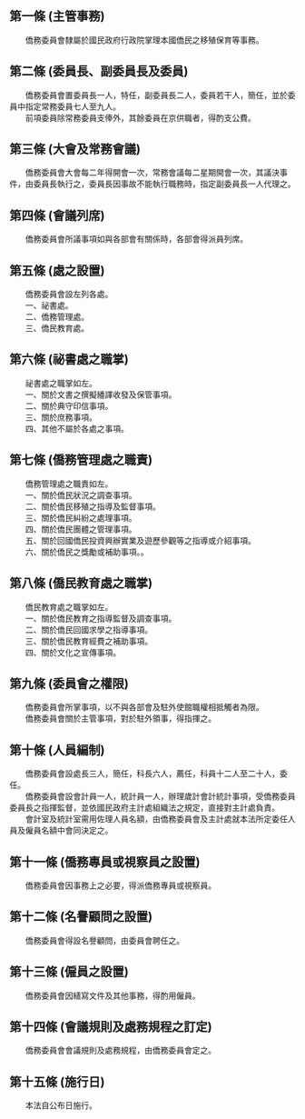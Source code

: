 第一條 (主管事務)
-----------------
　　僑務委員會隸屬於國民政府行政院掌理本國僑民之移殖保育等事務。  


第二條 (委員長、副委員長及委員)
-------------------------------
　　僑務委員會置委員長一人，特任，副委員長二人，委員若干人，簡任，並於委員中指定常務委員七人至九人。  
　　前項委員除常務委員支俸外，其餘委員在京供職者，得酌支公費。  


第三條 (大會及常務會議)
-----------------------
　　僑務委員會大會每二年得開會一次，常務會議每二星期開會一次，其議決事件，由委員長執行之，委員長因事故不能執行職務時，指定副委員長一人代理之。  


第四條 (會議列席)
-----------------
　　僑務委員會所議事項如與各部會有關係時，各部會得派員列席。  


第五條 (處之設置)
-----------------
　　僑務委員會設左列各處。  
　　一、祕書處。  
　　二、僑務管理處。  
　　三、僑民教育處。  


第六條 (祕書處之職掌)
---------------------
　　祕書處之職掌如左。  
　　一、關於文書之撰擬繙譯收發及保管事項。  
　　二、關於典守印信事項。  
　　三、關於庶務事項。  
　　四、其他不屬於各處之事項。  


第七條 (僑務管理處之職責)
-------------------------
　　僑務管理處之職責如左。  
　　一、關於僑民狀況之調查事項。  
　　二、關於僑民移殖之指導及監督事項。  
　　三、關於僑民糾紛之處理事項。  
　　四、關於僑民團體之管理事項。  
　　五、關於回國僑民投資興辦實業及遊歷參觀等之指導或介紹事項。  
　　六、關於僑民之獎勵或補助事項。。  


第八條 (僑民教育處之職掌)
-------------------------
　　僑民教育處之職掌如左。  
　　一、關於僑民教育之指導監督及調查事項。  
　　二、關於僑民回國求學之指導事項。  
　　三、關於僑民教育經費之補助事項。  
　　四、關於文化之宣傳事項。  


第九條 (委員會之權限)
---------------------
　　僑務委員會所掌事項，以不與各部會及駐外使館職權相抵觸者為限。  
　　僑務委員會關於主管事項，對於駐外領事，得指揮之。  


第十條 (人員編制)
-----------------
　　僑務委員會設處長三人，簡任，科長六人，薦任，科員十二人至二十人，委任。  
　　僑務委員會設會計員一人，統計員一人，辦理歲計會計統計事項，受僑務委員委員長之指揮監督，並依國民政府主計處組織法之規定，直接對主計處負責。  
　　會計室及統計室需用佐理人員名額，由僑務委員會及主計處就本法所定委任人員及僱員名額中會同決定之。  


第十一條 (僑務專員或視察員之設置)
---------------------------------
　　僑務委員會因事務上之必要，得派僑務專員或視察員。  


第十二條 (名譽顧問之設置)
-------------------------
　　僑務委員會得設名譽顧問，由委員會聘任之。  


第十三條 (僱員之設置)
---------------------
　　僑務委員會因繕寫文件及其他事務，得酌用僱員。  


第十四條 (會議規則及處務規程之訂定)
-----------------------------------
　　僑務委員會會議規則及處務規程，由僑務委員會定之。  


第十五條 (施行日)
-----------------
　　本法自公布日施行。